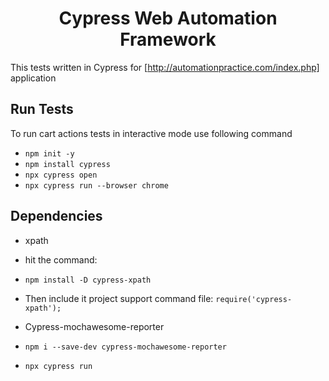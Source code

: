 # <h1 align="center">Cypress Web Automation Framework</h1>
This tests written in Cypress for [http://automationpractice.com/index.php] application

## Run Tests
To run cart actions tests in interactive mode use following command
- `npm init -y`
- `npm install cypress`
- `npx cypress open`
- `npx cypress run --browser chrome`


## Dependencies

- xpath
- hit the command: 
- `npm install -D cypress-xpath`
- Then include it project support command file:
`require('cypress-xpath');`

- Cypress-mochawesome-reporter
- `npm i --save-dev cypress-mochawesome-reporter`
- `npx cypress run`
